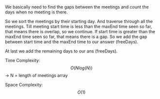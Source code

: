 We basically need to find the gaps between the meetings and count the days when no meeting is there.

So we sort the meetings by their starting day. And traverse through all the meetings. Till meeting start time is less than the maxEnd time seen so far, that means there is overlap, so we continue. If start time is greater than the maxEnd time seen so far, that means there is a gap. So we add the gap between start time and the maxEnd time to our answer (freeDays).


At last we add the remaining days to our ans (freeDays).

Time Complexity: $$O(Nlog(N))$$ -> N = length of meetings array

Space Complexity: $$O(1)$$
